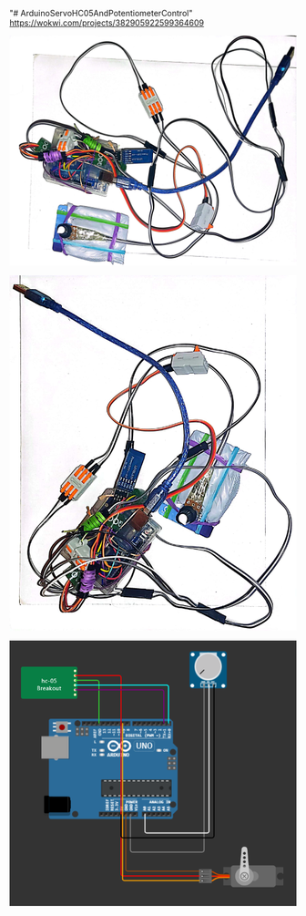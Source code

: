 "# ArduinoServoHC05AndPotentiometerControl" 
https://wokwi.com/projects/382905922599364609

![alt text](https://raw.githubusercontent.com/Dian-Yordanov/ArduinoServoHC05AndPotentiometerControl/main/pics/12-03-2023%2017.15_1.jpg?raw=true)


![alt text](https://raw.githubusercontent.com/Dian-Yordanov/ArduinoServoHC05AndPotentiometerControl/main/pics/12-03-2023%2017.15_2.jpg?raw=true)


![alt text](https://raw.githubusercontent.com/Dian-Yordanov/ArduinoServoHC05AndPotentiometerControl/main/pics/schematic.png?raw=true)
